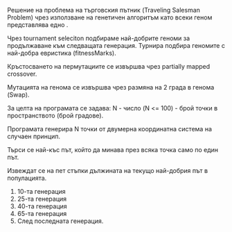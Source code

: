 Решение на проблема на търговския пътник (Traveling Salesman Problem) чрез използване на генетичен алгоритъм като всеки геном представлява едно .

Чрез tournament seleciton подбираме най-добрите геноми за продължаване към следващата генерация. Турнира подбира геномите с най-добра евристика (fitnessMarks).

Кръстосването на пермутациите се извършва чрез partially mapped crossover.

Мутацията на генома се извършва чрез размяна на 2 града в генома (Swap).

За целта на програмата се задава: N - число (N <= 100) - брой точки в пространството (брой градове).

Програмата генерира N точки от двумерна координатна система на случаен принцип.

Търси се най-къс път, който да минава през всяка точка само по един път.

Извеждат се на пет стъпки дължината на текущо най-добрия път в популацията.

1. 10-та генерация
2. 25-та генерация 
3. 40-та генерация
4. 65-та генерация
5. След последната генерация.
